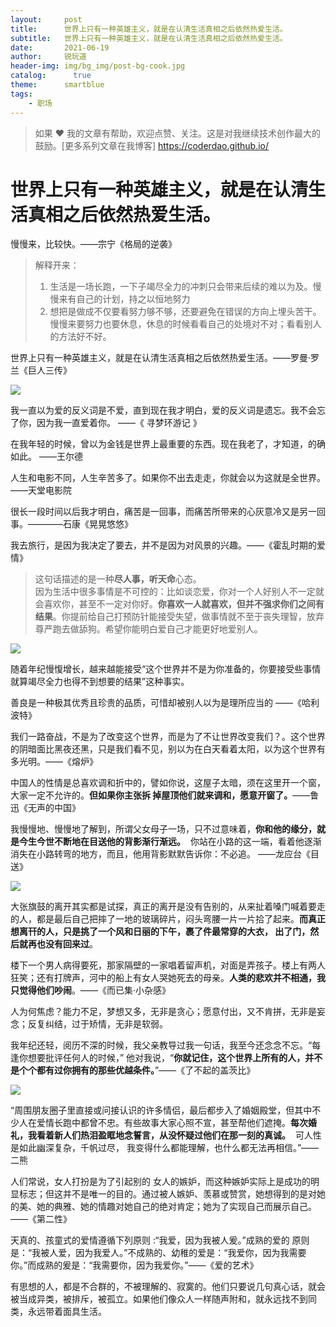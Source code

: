 ```yaml
---
layout:     post
title:      世界上只有一种英雄主义，就是在认清生活真相之后依然热爱生活。
subtitle:   世界上只有一种英雄主义，就是在认清生活真相之后依然热爱生活。
date:       2021-06-19
author:     锐玩道
header-img: img/bg_img/post-bg-cook.jpg
catalog:      true
theme:      smartblue
tags:
    - 职场
---
```

> 如果 ❤️ 我的文章有帮助，欢迎点赞、关注。这是对我继续技术创作最大的鼓励。\[更多系列文章在我博客\] https://coderdao.github.io/

# 世界上只有一种英雄主义，就是在认清生活真相之后依然热爱生活。

慢慢来，比较快。——宗宁《格局的逆袭》

> 解释开来：
> 1. 生活是一场长跑，一下子竭尽全力的冲刺只会带来后续的难以为及。慢慢来有自己的计划，持之以恒地努力 
> 2. 想把是做成不仅要看努力够不够，还要避免在错误的方向上埋头苦干。慢慢来要努力也要休息，休息的时候看看自己的处境对不对；看看别人的方法好不好。

世界上只有一种英雄主义，就是在认清生活真相之后依然热爱生活。——罗曼·罗兰《巨人三传》

![](https://p9.toutiaoimg.com/origin/pgc-image/306bcb5d34864636984765939f6067f4)

我一直以为爱的反义词是不爱，直到现在我才明白，爱的反义词是遗忘。我不会忘了你，因为我一直爱着你。 ——《 寻梦环游记 》

在我年轻的时候，曾以为金钱是世界上最重要的东西。现在我老了，才知道，的确如此。 ——王尔德

人生和电影不同，人生辛苦多了。如果你不出去走走，你就会以为这就是全世界。——天堂电影院

很长一段时间以后我才明白，痛苦是一回事，而痛苦所带来的心灰意冷又是另一回事。————石康《晃晃悠悠》

我去旅行，是因为我决定了要去，并不是因为对风景的兴趣。——《霍乱时期的爱情》

> 这句话描述的是一种**尽人事，听天命**心态。  
> 因为生活中很多事情是不可控的：比如谈恋爱，你对一个人好别人不一定就会喜欢你，甚至不一定对你好。**你喜欢一人就喜欢，但并不强求你们之间有结果**。你提前给自己打预防针能接受失望，做事情就不至于丧失理智，放弃尊严跑去做舔狗。希望你能明白爱自己才能更好地爱别人。

![](https://p6.toutiaoimg.com/origin/pgc-image/81db98695cd54ab094f5278cbf174d5b)

随着年纪慢愎增长，越来越能接受“这个世界并不是为你准备的，你要接受些事情就算竭尽全力也得不到想要的结果”这种事实。

善良是一种极其优秀且珍贵的品质，可惜却被别人以为是理所应当的 ——《哈利波特》

我们一路奋战，不是为了改变这个世界，而是为了不让世界改变我们？。这个世界的阴暗面比黑夜还黑，只是我们看不见，别以为在白天看着太阳，以为这个世界有多光明。——《熔炉》

中国人的性情是总喜欢调和折中的，譬如你说，这屋子太暗，须在这里开一个窗，大家一定不允许的。**但如果你主张拆 掉屋顶他们就来调和，愿意开窗了。**——鲁迅《无声的中国》

我慢慢地、慢慢地了解到，所谓父女母子一场，只不过意味着，**你和他的缘分，就是今生今世不断地在目送他的背影渐行渐远。**  你站在小路的这一端，看着他逐渐消失在小路转弯的地方，而且，他用背影默默告诉你：不必追。 ——龙应台《目送》

![](https://p26.toutiaoimg.com/origin/pgc-image/9ecb7697158f47efb290ea38dee41445)

大张旗鼓的离开其实都是试探，真正的离开是没有告别的，从来扯着嗓门喊着要走的人，都是最后自己把摔了一地的玻璃碎片，闷头弯腰一片一片拾了起来。**而真正想离幵的人，只是挑了一个风和日丽的下午，裹了件最常穿的大衣， 出了门，然后就再也没有回来过**。

楼下一个男人病得要死，那家隔壁的一家唱着留声机，对面是弄孩子。楼上有两人狂笑；还有打牌声，河中的船上有女人哭她死去的母亲。**人类的悲欢并不相通，我只觉得他们吵闹**。——《而已集·小杂感》

人为何焦虑？能力不足，梦想又多，无非是贪心；愿意付出，又不肯拼，无非是妄念；反复纠结，过于矫情，无非是软弱。

我年纪还轻，阅历不深的时候，我父亲教导过我一句话，我至今还念念不忘。“每逢你想要批评任何人的时候，” 他对我说，“**你就记住，这个世界上所有的人，并不是个个都有过你拥有的那些优越条件。**”——《了不起的盖茨比》

![](https://p6.toutiaoimg.com/origin/pgc-image/6b12a4c5e40d44e6b5834ae160cd6536)

“周围朋友圈子里直接或问接认识的许多情侣，最后都步入了婚姻殿堂，但其中不少人在爱情长跑中都曾不忠。有些故事大家心照不宣，甚至帮他们遮掩。**每次婚礼，我看着新人们热泪盈眶地念誓言，从没怀疑过他们在那一刻的真诚。**  可人性是如此幽深复杂，千帆过尽， 我变得什么都能理解，也什么都无法再相信。”——二熊

人们常说，女人打扮是为了引起别的 女人的嫉妒，而这种嫉妒实际上是成功的明显标志；但这并不是唯一的目的。通过被人嫉妒、羡慕或赞赏，她想得到的是对她的美、她的典雅、她的情趣对她自己的绝对肯定；她为了实现自己而展示自己。——《第二性》

天真的、孩童式的爱情遵循下列原则 :“我爱，因为我被人爰。”成熟的爱的 原则是：“我被人爱，因为我爱人。”不成熟的、幼稚的爱是：“我爱你，因为我需要你。”而成熟的爰是：“我需要你，因为我爱你。”——《爱的艺术》

有思想的人，都是不合群的，不被理解的、寂寞的。他们只要说几句真心话，就会被当成异类，被排斥，被孤立。如果他们像众人一样随声附和，就永远找不到同类，永远带着面具生活。
